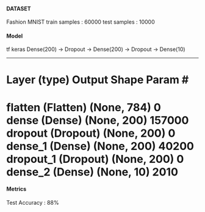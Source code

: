 #### DATASET
Fashion MNIST
train samples : 60000
test samples : 10000

#### Model
tf keras
Dense(200) -> Dropout -> Dense(200) -> Dropout -> Dense(10)
_________________________________________________________________
Layer (type)                 Output Shape              Param #   
=================================================================
flatten (Flatten)            (None, 784)               0         
dense (Dense)                (None, 200)               157000    
dropout (Dropout)            (None, 200)               0         
dense_1 (Dense)              (None, 200)               40200     
dropout_1 (Dropout)          (None, 200)               0         
dense_2 (Dense)              (None, 10)                2010      
=================================================================

#### Metrics
Test Accuracy : 88%
